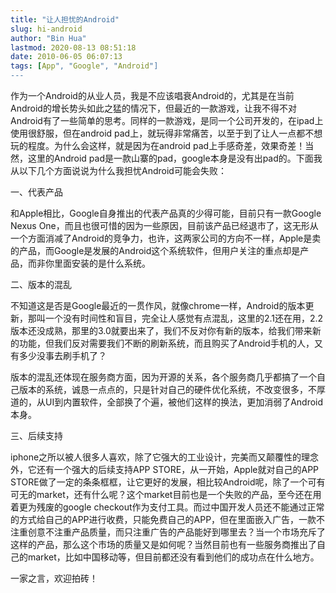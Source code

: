 ```yaml
---
title: "让人担忧的Android"
slug: hi-android
author: "Bin Hua"
lastmod: 2020-08-13 08:51:18
date: 2010-06-05 06:07:13
tags: [App", "Google", "Android"]
---
```


作为一个Android的从业人员，我是不应该唱衰Android的，尤其是在当前Android的增长势头如此之猛的情况下，但最近的一款游戏，让我不得不对Android有了一些简单的思考。同样的一款游戏，是同一个公司开发的，在ipad上使用很舒服，但在android pad上，就玩得非常痛苦，以至于到了让人一点都不想玩的程度。为什么会这样，就是因为在android pad上手感奇差，效果奇差！当然，这里的Android pad是一款山寨的pad，google本身是没有出pad的。下面我从以下几个方面说说为什么我担忧Android可能会失败：

一、代表产品

和Apple相比，Google自身推出的代表产品真的少得可能，目前只有一款Google Nexus One，而且也很可惜的因为一些原因，目前该产品已经退市了，这无形从一个方面消减了Android的竞争力，也许，这两家公司的方向不一样，Apple是卖的产品，而Google是发展的Android这个系统软件，但用户关注的重点却是产品，而非你里面安装的是什么系统。

二、版本的混乱

不知道这是否是Google最近的一贯作风，就像chrome一样，Android的版本更新，那叫一个没有时间性和盲目，完全让人感觉有点混乱，这里的2.1还在用，2.2版本还没成熟，那里的3.0就要出来了，我们不反对你有新的版本，给我们带来新的功能，但我们反对需要我们不断的刷新系统，而且购买了Android手机的人，又有多少没事去刷手机了？

版本的混乱还体现在服务商方面，因为开源的关系，各个服务商几乎都搞了一个自己版本的系统，诚恳一点点的，只是针对自己的硬件优化系统，不改变很多，不厚道的，从UI到内置软件，全部换了个遍，被他们这样的换法，更加消弱了Android本身。

三、后续支持

iphone之所以被人很多人喜欢，除了它强大的工业设计，完美而又颠覆性的理念外，它还有一个强大的后续支持APP STORE，从一开始，Apple就对自己的APP STORE做了一定的条条框框，让它更好的发展，相比较Android呢，除了一个可有可无的market，还有什么呢？这个market目前也是一个失败的产品，至今还在用着更为残废的google checkout作为支付工具。而过中国开发人员还不能通过正常的方式给自己的APP进行收费，只能免费自己的APP，但在里面嵌入广告，一款不注重创意不注重产品质量，而只注重广告的产品能好到哪里去？当一个市场充斥了这样的产品，那么这个市场的质量又是如何呢？当然目前也有一些服务商推出了自己的market，比如中国移动等，但目前都还没有看到他们的成功点在什么地方。

一家之言，欢迎拍砖！